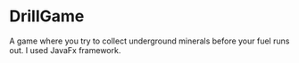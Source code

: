 # DrillGame
A game where you try to collect underground minerals before your fuel runs out. I used JavaFx framework.
